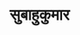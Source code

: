 ---
title: सुबाहुकुमार

type: chapter

order:
  cat: anga
  aagam: 
    position: 11
    depth: 1
  book: 
    position: 2
    depth: 2
  chapter: 
    position: 2
    depth: 3

parent:
  type: book

children:
  type: sutra
  count: 10

---